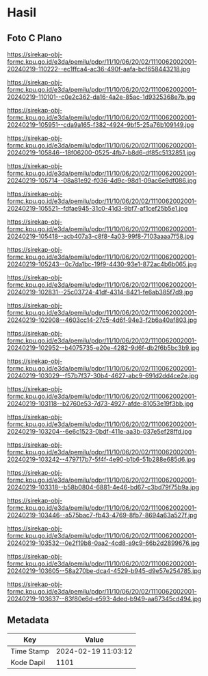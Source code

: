 # Hasil

## Foto C Plano

https://sirekap-obj-formc.kpu.go.id/e3da/pemilu/pdpr/11/10/06/20/02/1110062002001-20240219-110222--ec1ffca4-ac36-490f-aafa-bcf658443218.jpg

https://sirekap-obj-formc.kpu.go.id/e3da/pemilu/pdpr/11/10/06/20/02/1110062002001-20240219-110101--c0e2c362-da16-4a2e-85ac-1d9325368e7b.jpg

https://sirekap-obj-formc.kpu.go.id/e3da/pemilu/pdpr/11/10/06/20/02/1110062002001-20240219-105951--cda9a165-f382-4924-9bf5-25a76b109149.jpg

https://sirekap-obj-formc.kpu.go.id/e3da/pemilu/pdpr/11/10/06/20/02/1110062002001-20240219-105846--18f06200-0525-4fb7-b8d6-df85c5132851.jpg

https://sirekap-obj-formc.kpu.go.id/e3da/pemilu/pdpr/11/10/06/20/02/1110062002001-20240219-105714--08a81e92-f036-4d9c-98d1-09ac6e9df086.jpg

https://sirekap-obj-formc.kpu.go.id/e3da/pemilu/pdpr/11/10/06/20/02/1110062002001-20240219-105521--fdfae945-31c0-41d3-9bf7-af1cef25b5e1.jpg

https://sirekap-obj-formc.kpu.go.id/e3da/pemilu/pdpr/11/10/06/20/02/1110062002001-20240219-105418--acb407a3-c8f8-4a03-99f8-7103aaaa7f58.jpg

https://sirekap-obj-formc.kpu.go.id/e3da/pemilu/pdpr/11/10/06/20/02/1110062002001-20240219-105243--0c7da1bc-19f9-4430-93e1-872ac4b6b065.jpg

https://sirekap-obj-formc.kpu.go.id/e3da/pemilu/pdpr/11/10/06/20/02/1110062002001-20240219-102831--25c03724-41df-4314-8421-fe6ab385f7d9.jpg

https://sirekap-obj-formc.kpu.go.id/e3da/pemilu/pdpr/11/10/06/20/02/1110062002001-20240219-102908--4603cc14-27c5-4d6f-94e3-f2b6a40af803.jpg

https://sirekap-obj-formc.kpu.go.id/e3da/pemilu/pdpr/11/10/06/20/02/1110062002001-20240219-102952--b4075735-e20e-4282-9d6f-db2f6b5bc3b9.jpg

https://sirekap-obj-formc.kpu.go.id/e3da/pemilu/pdpr/11/10/06/20/02/1110062002001-20240219-103029--f57b7f37-30b4-4627-abc9-691d2dd4ce2e.jpg

https://sirekap-obj-formc.kpu.go.id/e3da/pemilu/pdpr/11/10/06/20/02/1110062002001-20240219-103118--b2760e53-7d73-4927-afde-81053e19f3bb.jpg

https://sirekap-obj-formc.kpu.go.id/e3da/pemilu/pdpr/11/10/06/20/02/1110062002001-20240219-103204--6e6c1523-0bdf-411e-aa3b-037e5ef28ffd.jpg

https://sirekap-obj-formc.kpu.go.id/e3da/pemilu/pdpr/11/10/06/20/02/1110062002001-20240219-103242--479717b7-5f4f-4e90-b1b6-51b288e685d6.jpg

https://sirekap-obj-formc.kpu.go.id/e3da/pemilu/pdpr/11/10/06/20/02/1110062002001-20240219-103318--b58b0804-6881-4e46-bd67-c3bd79f75b9a.jpg

https://sirekap-obj-formc.kpu.go.id/e3da/pemilu/pdpr/11/10/06/20/02/1110062002001-20240219-103446--a575bac7-fb43-4769-8fb7-8694a63a527f.jpg

https://sirekap-obj-formc.kpu.go.id/e3da/pemilu/pdpr/11/10/06/20/02/1110062002001-20240219-103532--0e2f19b8-0aa2-4cd8-a9c9-66b2d2899676.jpg

https://sirekap-obj-formc.kpu.go.id/e3da/pemilu/pdpr/11/10/06/20/02/1110062002001-20240219-103605--58a270be-dca4-4529-b945-d9e57e254785.jpg

https://sirekap-obj-formc.kpu.go.id/e3da/pemilu/pdpr/11/10/06/20/02/1110062002001-20240219-103637--83f80e6d-e593-4ded-b949-aa67345cd494.jpg


## Metadata

| Key        | Value               |
| ---------- | ------------------- |
| Time Stamp | 2024-02-19 11:03:12 |
| Kode Dapil | 1101                |



